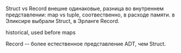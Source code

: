 Struct vs Record внешне одинаковые, разница во внутреннем представлении: map vs tuple, соотвественно, в расходе памяти.
в Эликсире выбрали Struct, в Эрланге Record.  

historical, used before maps

Record -- более естественное представление ADT, чем Struct. 